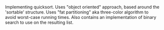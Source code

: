 Implementing quicksort.
Uses "object oriented" approach, based around the 'sortable' structure.
Uses "fat partitioning" aka three-color algorithm to avoid worst-case running times.
Also contains an implementation of binary search to use on the resulting list.
